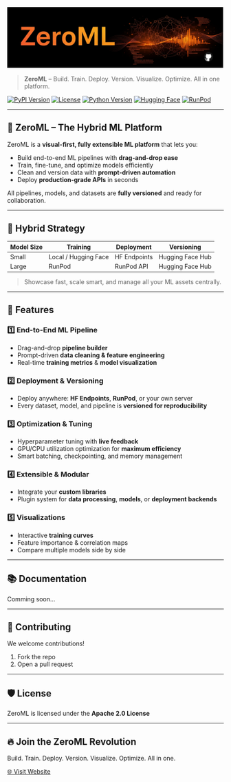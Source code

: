 <a href="https://zeroml.dev" target="_blank" rel="noopener noreferrer">
  <img src="https://github.com/ParagGhatage/ZeroML/blob/main/frontend/public/ZeroML_banner.png" alt="ZeroML Banner">
</a>


> **ZeroML** – Build. Train. Deploy. Version. Visualize. Optimize. All in one platform.

[![PyPI Version](https://img.shields.io/pypi/v/zeroml)](https://pypi.org/project/zeroml/)
[![License](https://img.shields.io/badge/license-Apache_2.0-green)](LICENSE)
[![Python Version](https://img.shields.io/badge/python-3.13-blue)](https://www.python.org/downloads/)
[![Hugging Face](https://img.shields.io/badge/HF-Integration-orange)](https://huggingface.co/)
[![RunPod](https://img.shields.io/badge/RunPod-Integration-purple)](https://www.runpod.io/)

---

## 🌟 ZeroML – The Hybrid ML Platform

ZeroML is a **visual-first, fully extensible ML platform** that lets you:

* Build end-to-end ML pipelines with **drag-and-drop ease**
* Train, fine-tune, and optimize models efficiently
* Clean and version data with **prompt-driven automation**
* Deploy **production-grade APIs** in seconds

All pipelines, models, and datasets are **fully versioned** and ready for collaboration.

---

## 🧠 Hybrid Strategy

| Model Size | Training             | Deployment   | Versioning       |
| ---------- | -------------------- | ------------ | ---------------- |
| Small      | Local / Hugging Face | HF Endpoints | Hugging Face Hub |
| Large      | RunPod               | RunPod API   | Hugging Face Hub |

> Showcase fast, scale smart, and manage all your ML assets centrally.

---

## 🚀 Features

### 1️⃣ End-to-End ML Pipeline

* Drag-and-drop **pipeline builder**
* Prompt-driven **data cleaning & feature engineering**
* Real-time **training metrics** & **model visualization**

### 2️⃣ Deployment & Versioning

* Deploy anywhere: **HF Endpoints**, **RunPod**, or your own server
* Every dataset, model, and pipeline is **versioned for reproducibility**

### 3️⃣ Optimization & Tuning

* Hyperparameter tuning with **live feedback**
* GPU/CPU utilization optimization for **maximum efficiency**
* Smart batching, checkpointing, and memory management

### 4️⃣ Extensible & Modular

* Integrate your **custom libraries**
* Plugin system for **data processing**, **models**, or **deployment backends**

### 5️⃣ Visualizations

* Interactive **training curves**
* Feature importance & correlation maps
* Compare multiple models side by side

---


## 📚 Documentation

Comming soon...

---

## 🤝 Contributing

We welcome contributions!

1. Fork the repo
2. Open a pull request

---

## 🛡 License

ZeroML is licensed under the **Apache 2.0 License**

---

## 🔥 Join the ZeroML Revolution

Build. Train. Deploy. Version. Visualize. Optimize. All in one.

[🌐 Visit Website](https://zeroml.dev)
